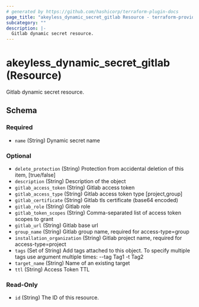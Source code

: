 ```yaml
---
# generated by https://github.com/hashicorp/terraform-plugin-docs
page_title: "akeyless_dynamic_secret_gitlab Resource - terraform-provider-akeyless"
subcategory: ""
description: |-
  Gitlab dynamic secret resource.
---
```


# akeyless_dynamic_secret_gitlab (Resource)

Gitlab dynamic secret resource.



<!-- schema generated by tfplugindocs -->
## Schema

### Required

- `name` (String) Dynamic secret name

### Optional

- `delete_protection` (String) Protection from accidental deletion of this item, [true/false]
- `description` (String) Description of the object
- `gitlab_access_token` (String) Gitlab access token
- `gitlab_access_type` (String) Gitlab access token type [project,group]
- `gitlab_certificate` (String) Gitlab tls certificate (base64 encoded)
- `gitlab_role` (String) Gitlab role
- `gitlab_token_scopes` (String) Comma-separated list of access token scopes to grant
- `gitlab_url` (String) Gitlab base url
- `group_name` (String) Gitlab group name, required for access-type=group
- `installation_organization` (String) Gitlab project name, required for access-type=project
- `tags` (Set of String) Add tags attached to this object. To specify multiple tags use argument multiple times: --tag Tag1 -t Tag2
- `target_name` (String) Name of an existing target
- `ttl` (String) Access Token TTL

### Read-Only

- `id` (String) The ID of this resource.


